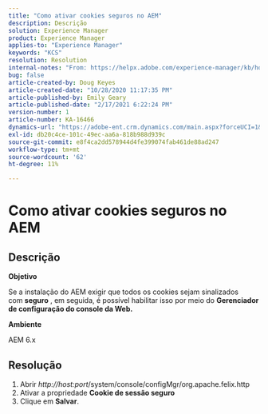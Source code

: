 ```yaml
---
title: "Como ativar cookies seguros no AEM"
description: Descrição
solution: Experience Manager
product: Experience Manager
applies-to: "Experience Manager"
keywords: "KCS"
resolution: Resolution
internal-notes: "From: https://helpx.adobe.com/experience-manager/kb/how-to-enable-secure-cookies-in-AEM.html"
bug: false
article-created-by: Doug Keyes
article-created-date: "10/28/2020 11:17:35 PM"
article-published-by: Emily Geary
article-published-date: "2/17/2021 6:22:24 PM"
version-number: 1
article-number: KA-16466
dynamics-url: "https://adobe-ent.crm.dynamics.com/main.aspx?forceUCI=1&pagetype=entityrecord&etn=knowledgearticle&id=6396cebe-7319-eb11-a813-000d3a5937f3"
exl-id: db20c4ce-101c-49ec-aa6a-818b988d939c
source-git-commit: e8f4ca2dd578944d4fe399074fab461de88ad247
workflow-type: tm+mt
source-wordcount: '62'
ht-degree: 11%

---
```


# Como ativar cookies seguros no AEM

## Descrição


<b>Objetivo</b>

Se a instalação do AEM exigir que todos os cookies sejam sinalizados com <b>seguro</b> , em seguida, é possível habilitar isso por meio do <b>Gerenciador de configuração do console da Web.</b>

<b>Ambiente</b>

AEM 6.x


## Resolução


1. Abrir *http://host:port*/system/console/configMgr/org.apache.felix.http
2. Ativar a propriedade <b>Cookie de sessão seguro</b>
3. Clique em <b>Salvar</b>.
